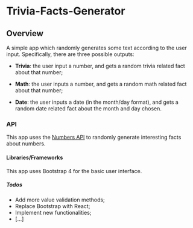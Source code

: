 # Trivia-Facts-Generator

## Overview
A simple app which randomly generates some text according to the user input. Specifically, there are three possible outputs:

+ **Trivia**: the user input a number, and gets a random trivia related fact about that number;

+ **Math**: the user inputs a number, and gets a random math related fact about that number;

+ **Date**: the user inputs a date (in the month/day format), and gets a random date related fact about the month and day chosen.

### API
This app uses the [Numbers API](http://numbersapi.com/#42) to randomly generate interesting facts about numbers. 

#### Libraries/Frameworks
This app uses Bootstrap 4 for the basic user interface. 

##### Todos
+ Add more value validation methods;
+ Replace Bootstrap with React;
+ Implement new functionalities;
+ [...]